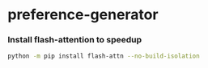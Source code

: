 # preference-generator



### Install flash-attention to speedup
```bash
python -m pip install flash-attn --no-build-isolation
```
